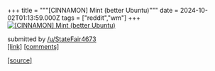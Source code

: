 +++
title = """[CINNAMON] Mint (better Ubuntu)"""
date = 2024-10-02T01:13:59.000Z
tags = ["reddit","wm"]
+++
[![[CINNAMON] Mint (better Ubuntu) ](https://b.thumbs.redditmedia.com/Djm_sS7mmOSRfLTi-sjEDvmaAOo9ru7mhaHoyDcwMgY.jpg "[CINNAMON] Mint (better Ubuntu) ")](https://www.reddit.com/r/unixporn/comments/1fu4g8d/cinnamon_mint_better_ubuntu/)

submitted by [/u/StateFair4673](https://www.reddit.com/user/StateFair4673)  
[\[link\]](https://www.reddit.com/gallery/1fu4g8d) [\[comments\]](https://www.reddit.com/r/unixporn/comments/1fu4g8d/cinnamon_mint_better_ubuntu/)

[[source]](https://www.reddit.com/r/unixporn/comments/1fu4g8d/cinnamon_mint_better_ubuntu/)

